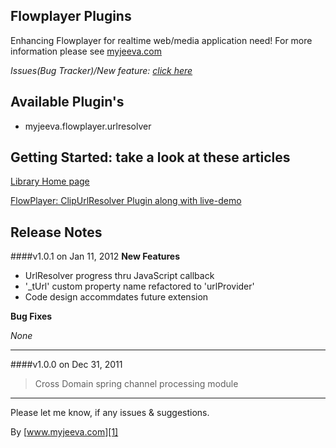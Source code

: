 
Flowplayer Plugins
------------------

Enhancing Flowplayer for realtime web/media application need! For more information please see [myjeeva.com][1]

*Issues(Bug Tracker)/New feature: [click here][2]*


Available Plugin's
------------------
*	myjeeva.flowplayer.urlresolver


Getting Started: take a look at these articles
----------------------------------------------
[Library Home page][1]

[FlowPlayer: ClipUrlResolver Plugin along with live-demo][3]


Release Notes
-------------

####v1.0.1 on Jan 11, 2012
**New Features**

*   UrlResolver progress thru JavaScript callback
*   '_tUrl' custom property name refactored to 'urlProvider'
*   Code design accommdates future extension

**Bug Fixes** 

*None*

* * *

####v1.0.0 on Dec 31, 2011
> Cross Domain spring channel processing module

* * *


Please let me know, if any issues & suggestions. 

By [www.myjeeva.com][1]


[1]: http://www.myjeeva.com/flowplayer-plugins/ "Flowplayer Plugins"
[2]: https://github.com/jeevatkm/flowplayer-plugins/issues "Issues(Bug Tracker)/New feature"

[3]: http://www.myjeeva.com/2012/01/flowplayer-clip-urlresolver-plugin/ "FlowPlayer: ClipUrlResolver Plugin"